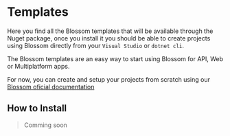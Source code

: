 # Templates

Here you find all the Blossom templates that will be available through the Nuget package, once you install it you should be able to create projects using Blossom directly from your `Visual Studio` or `dotnet cli`.

The Blossom templates are an easy way to start using Blossom for API, Web or Multiplatform apps.

For now, you can create and setup your projects from scratch using our [Blossom oficial documentation](https://github.com/sparc-coop/blossom)

## How to Install
> Comming soon
